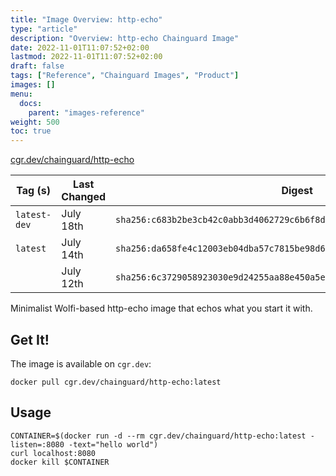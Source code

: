 ```yaml
---
title: "Image Overview: http-echo"
type: "article"
description: "Overview: http-echo Chainguard Image"
date: 2022-11-01T11:07:52+02:00
lastmod: 2022-11-01T11:07:52+02:00
draft: false
tags: ["Reference", "Chainguard Images", "Product"]
images: []
menu:
  docs:
    parent: "images-reference"
weight: 500
toc: true
---
```


[cgr.dev/chainguard/http-echo](https://github.com/chainguard-images/images/tree/main/images/http-echo)

| Tag (s)       | Last Changed | Digest                                                                    |
|---------------|--------------|---------------------------------------------------------------------------|
|  `latest-dev` | July 18th    | `sha256:c683b2be3cb42c0abb3d4062729c6b6f8da158a9e726aba7401e802175bb1d5d` |
|  `latest`     | July 14th    | `sha256:da658fe4c12003eb04dba57c7815be98d6aeefb9f3ecb7a798e416d55bfca69c` |
|               | July 12th    | `sha256:6c3729058923030e9d24255aa88e450a5e076b1fe3af06dba17425478a320e4b` |



Minimalist Wolfi-based http-echo image that echos what you start it with.

## Get It!

The image is available on `cgr.dev`:

```
docker pull cgr.dev/chainguard/http-echo:latest
```

## Usage

```
CONTAINER=$(docker run -d --rm cgr.dev/chainguard/http-echo:latest -listen=:8080 -text="hello world")
curl localhost:8080
docker kill $CONTAINER
```

